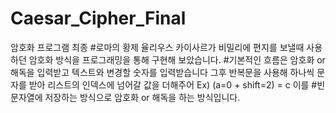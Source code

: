 # Caesar_Cipher_Final
암호화 프로그램 최종
#로마의 황제 율리우스 카이사르가 비밀리에 편지를 보낼때 사용하던 암호화 방식을 프로그래밍을 통해 구현해 보았습니다.
#기본적인 흐름은 암호화 or 해독을 입력받고 텍스트와 변경할 숫자를 입력받습니다 그후 반복문을 사용해 하나씩 문자를 받아 리스트의 인덱스에 넘어갈 값을 더해주어 Ex) (a=0 + shift=2) = c 이를 
#빈 문자열에 저장하는 방식으로 암호화 or 해독을 하는 방식입니다.
